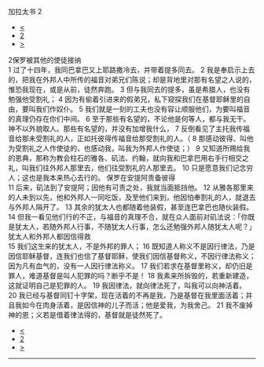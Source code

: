 ﻿





 加拉太书 2




* [<](bible/GAL01.md)
* [2](bible/GAL.md)
* [>](bible/GAL03.md)



 
2保罗被其他的使徒接纳  
1 过了十四年，我同巴拿巴又上耶路撒冷去，并带着提多同去。 
2 我是奉启示上去的，把我在外邦人中所传的福音对弟兄们陈说；却是背地里对那有名望之人说的，惟恐我现在，或是从前，徒然奔跑。 
3 但与我同去的提多，虽是希腊人，也没有勉强他受割礼； 
4 因为有偷着引进来的假弟兄，私下窥探我们在基督耶稣里的自由，要叫我们作奴仆。 
5 我们就是一刻的工夫也没有容让顺服他们，为要叫福音的真理仍存在你们中间。 
6 至于那些有名望的，不论他是何等人，都与我无干。神不以外貌取人。那些有名望的，并没有加增我什么， 
7 反倒看见了主托我传福音给那未受割礼的人，正如托彼得传福音给那受割礼的人。（ 
8 那感动彼得、叫他为受割礼之人作使徒的，也感动我，叫我为外邦人作使徒；） 
9 又知道所赐给我的恩典，那称为教会柱石的雅各、矶法、约翰，就向我和巴拿巴用右手行相交之礼，叫我们往外邦人那里去，他们往受割礼的人那里去。 
10 只是愿意我们记念穷人；这也是我本来热心去行的。 保罗在安提阿责备彼得  
11 后来，矶法到了安提阿；因他有可责之处，我就当面抵挡他。 
12 从雅各那里来的人未到以先，他和外邦人一同吃饭，及至他们来到，他因怕奉割礼的人，就退去与外邦人隔开了。 
13 其余的犹太人也都随着他装假，甚至连巴拿巴也随伙装假。 
14 但我一看见他们行的不正，与福音的真理不合，就在众人面前对矶法说：「你既是犹太人，若随外邦人行事，不随犹太人行事，怎么还勉强外邦人随犹太人呢？」 犹太人和外邦人都因信得救  
15 我们这生来的犹太人，不是外邦的罪人； 
16 既知道人称义不是因行律法，乃是因信耶稣基督，连我们也信了基督耶稣，使我们因信基督称义，不因行律法称义；因为凡有血气的，没有一人因行律法称义。 
17 我们若求在基督里称义，却仍旧是罪人，难道基督是叫人犯罪的吗？断乎不是！ 
18 我素来所拆毁的，若重新建造，这就证明自己是犯罪的人。 
19 我因律法，就向律法死了，叫我可以向神活着。 
20 我已经与基督同钉十字架，现在活着的不再是我，乃是基督在我里面活着；并且我如今在肉身活着，是因信神的儿子而活；他是爱我，为我舍己。 
21 我不废掉神的恩；义若是借着律法得的，基督就是徒然死了。 
* [<](bible/GAL01.md)
* [2](bible/GAL.md)
* [>](bible/GAL03.md)





---









